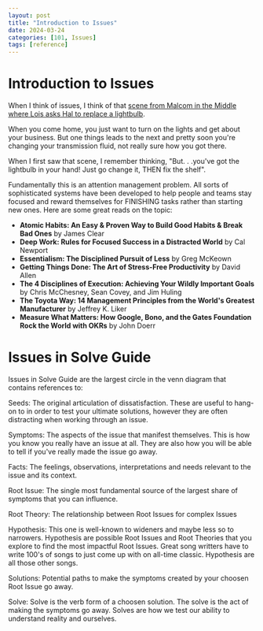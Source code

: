 ```yaml
---
layout: post
title: "Introduction to Issues"
date: 2024-03-24
categories: [101, Issues]
tags: [reference]
---
```


# Introduction to Issues

When I think of issues, I think of that [scene from Malcom in the Middle where Lois asks Hal to replace a lightbulb](https://www.youtube.com/watch?v=AbSehcT19u0). 

When you come home, you just want to turn on the lights and get about your business. But one things leads to the next and pretty soon you're changing your transmission fluid, not really sure how you got there.

When I first saw that scene, I remember thinking, "But. . .you've got the lightbulb in your hand! Just go change it, THEN fix the shelf".

Fundamentally this is an attention management problem. All sorts of sophisticated systems have been developed to help people and teams stay focused and reward themselves for FINISHING tasks rather than starting new ones. Here are some great reads on the topic:

- **Atomic Habits: An Easy & Proven Way to Build Good Habits & Break Bad Ones** by James Clear
- **Deep Work: Rules for Focused Success in a Distracted World** by Cal Newport
- **Essentialism: The Disciplined Pursuit of Less** by Greg McKeown
- **Getting Things Done: The Art of Stress-Free Productivity** by David Allen
- **The 4 Disciplines of Execution: Achieving Your Wildly Important Goals** by Chris McChesney, Sean Covey, and Jim Huling
- **The Toyota Way: 14 Management Principles from the World's Greatest Manufacturer** by Jeffrey K. Liker
- **Measure What Matters: How Google, Bono, and the Gates Foundation Rock the World with OKRs** by John Doerr

# Issues in Solve Guide

Issues in Solve Guide are the largest circle in the venn diagram that contains references to:

Seeds: The original articulation of dissatisfaction. These are useful to hang-on to in order to test your ultimate solutions, however they are often distracting when working through an issue.

Symptoms: The aspects of the issue that manifest themselves. This is how you know you really have an issue at all. They are also how you will be able to tell if you've really made the issue go away.

Facts: The feelings, observations, interpretations and needs relevant to the issue and its context.

Root Issue: The single most fundamental source of the largest share of symptoms that you can influence.

Root Theory: The relationship between Root Issues for complex Issues

Hypothesis: This one is well-known to wideners and maybe less so to narrowers. Hypothesis are possible Root Issues and Root Theories that you explore to find the most impactful Root Issues. Great song writters have to write 100's of songs to just come up with on all-time classic. Hypothesis are all those other songs.

Solutions: Potential paths to make the symptoms created by your choosen Root Issue go away.

Solve: Solve is the verb form of a choosen solution. The solve is the act of making the symptoms go away. Solves are how we test our ability to understand reality and ourselves. 
